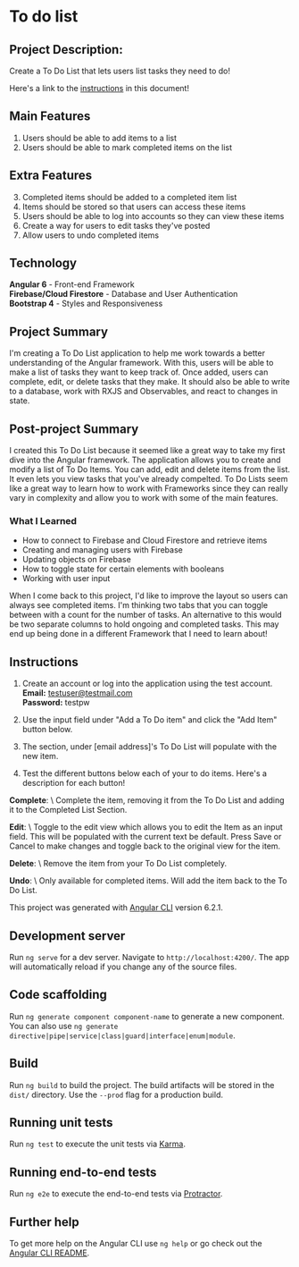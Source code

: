 # To do list
## Project Description:
Create a To Do List that lets users list tasks they need to do!

Here's a link to the [instructions](#instructions) in this document!

## Main Features
1. Users should be able to add items to a list
2. Users should be able to mark completed items on the list

## Extra Features
3. Completed items should be added to a completed item list
4. Items should be stored so that users can access these items
5. Users should be able to log into accounts so they can view these items
6. Create a way for users to edit tasks they've posted
7. Allow users to undo completed items

## Technology
__Angular 6__ - Front-end Framework\
__Firebase/Cloud Firestore__ - Database and User Authentication\
__Bootstrap 4__ - Styles and Responsiveness

## Project Summary
I'm creating a To Do List application to help me work towards a better understanding of the Angular framework. With this, users will be able to make a list of tasks they want to keep track of. Once added, users can complete, edit, or delete tasks that they make. It should also be able to write to a database, work with RXJS and Observables, and react to changes in state.

## Post-project Summary
I created this To Do List because it seemed like a great way to take my first dive into the Angular framework. The application allows you to create and modify a list of To Do Items. You can add, edit and delete items from the list. It even lets you view tasks that  you've already compelted. To Do Lists seem like a great way to learn how to work with Frameworks since they can really vary in complexity and allow you to work with some of the main features.

### What I Learned
* How to connect to Firebase and Cloud Firestore and retrieve items
* Creating and managing users with Firebase
* Updating objects on Firebase
* How to toggle state for certain elements with booleans
* Working with user input

 When I come back to this project, I'd like to improve the layout so users can always see completed items. I'm thinking two tabs that you can toggle between with a count for the number of tasks. An alternative to this would be two separate columns to hold ongoing and completed tasks. This may end up being done in a different Framework that I need to learn about!

 ## Instructions
 1. Create an account or log into the application using the test account. \
 __Email:__ testuser@testmail.com\
 __Password:__ testpw
 2. Use the input field under "Add a To Do item" and click the "Add Item" button below. 

 3. The section, under [email address]'s To Do List will populate with the new item.

4. Test the different buttons below each of your to do items. Here's a description for each button!

__Complete__: \ Complete the item, removing it from the To Do List and adding it to the Completed List Section.

__Edit__: \ Toggle to the edit view which allows you to edit the Item as an input field. This will be populated with the current text be default. Press Save or Cancel to make changes and toggle back to the original view for the item.

__Delete__: \ Remove the item from your To Do List completely.

__Undo__: \ Only available for completed items. Will add the item back to the To Do List.

This project was generated with [Angular CLI](https://github.com/angular/angular-cli) version 6.2.1.

## Development server

Run `ng serve` for a dev server. Navigate to `http://localhost:4200/`. The app will automatically reload if you change any of the source files.

## Code scaffolding

Run `ng generate component component-name` to generate a new component. You can also use `ng generate directive|pipe|service|class|guard|interface|enum|module`.

## Build

Run `ng build` to build the project. The build artifacts will be stored in the `dist/` directory. Use the `--prod` flag for a production build.

## Running unit tests

Run `ng test` to execute the unit tests via [Karma](https://karma-runner.github.io).

## Running end-to-end tests

Run `ng e2e` to execute the end-to-end tests via [Protractor](http://www.protractortest.org/).

## Further help

To get more help on the Angular CLI use `ng help` or go check out the [Angular CLI README](https://github.com/angular/angular-cli/blob/master/README.md).
